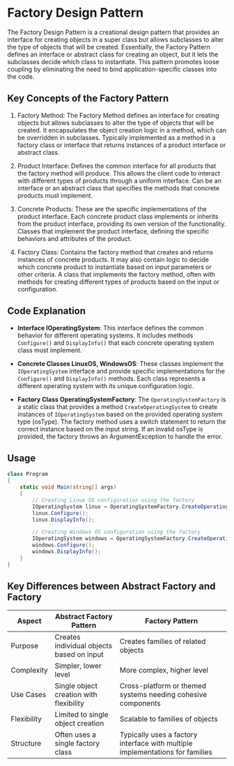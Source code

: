 # Factory Design Pattern
The Factory Design Pattern is a creational design pattern that provides an interface for creating objects in a super class but allows subclasses to alter the type of objects that will be created. Essentially, the Factory Pattern defines an interface or abstract class for creating an object, but it lets the subclasses decide which class to instantiate. This pattern promotes loose coupling by eliminating the need to bind application-specific classes into the code.

## Key Concepts of the Factory Pattern
1. Factory Method:
The Factory Method defines an interface for creating objects but allows subclasses to alter the type of objects that will be created. It encapsulates the object creation logic in a method, which can be overridden in subclasses.
Typically implemented as a method in a factory class or interface that returns instances of a product interface or abstract class.

2. Product Interface:
Defines the common interface for all products that the factory method will produce. This allows the client code to interact with different types of products through a uniform interface.
Can be an interface or an abstract class that specifies the methods that concrete products must implement.

3. Concrete Products:
These are the specific implementations of the product interface. Each concrete product class implements or inherits from the product interface, providing its own version of the functionality.
Classes that implement the product interface, defining the specific behaviors and attributes of the product.

4. Factory Class:
Contains the factory method that creates and returns instances of concrete products. It may also contain logic to decide which concrete product to instantiate based on input parameters or other criteria.
A class that implements the factory method, often with methods for creating different types of products based on the input or configuration.

## Code Explanation
* **Interface IOperatingSystem**:
This interface defines the common behavior for different operating systems. It includes methods `Configure()` and `DisplayInfo()` that each concrete operating system class must implement.

* **Concrete Classes LinuxOS, WindowsOS**:
These classes implement the `IOperatingSystem` interface and provide specific implementations for the `Configure()` and `DisplayInfo()` methods. Each class represents a different operating system with its unique configuration logic.

* **Factory Class OperatingSystemFactory**:
The `OperatingSystemFactory` is a static class that provides a method `CreateOperatingSystem` to create instances of `IOperatingSystem` based on the provided operating system type (osType). The factory method uses a switch statement to return the correct instance based on the input string.
If an invalid osType is provided, the factory throws an ArgumentException to handle the error.

## Usage
```csharp
class Program
{
    static void Main(string[] args)
    {
        // Creating Linux OS configuration using the factory
        IOperatingSystem linux = OperatingSystemFactory.CreateOperatingSystem("linux");
        linux.Configure();
        linux.DisplayInfo();

        // Creating Windows OS configuration using the factory
        IOperatingSystem windows = OperatingSystemFactory.CreateOperatingSystem("windows");
        windows.Configure();
        windows.DisplayInfo();
    }
}
```

## Key Differences between Abstract Factory and Factory
| Aspect | Abstract Factory Pattern | Factory Pattern |
| --- | --- | --- |
| Purpose | Creates individual objects based on input | Creates families of related objects |
| Complexity | Simpler, lower level | 	More complex, higher level |
| Use Cases | Single object creation with flexibility | Cross-platform or themed systems needing cohesive components |
| Flexibility | Limited to single object creation | Scalable to families of objects |
| Structure | Often uses a single factory class | Typically uses a factory interface with multiple implementations for families |